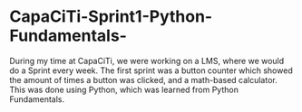 # CapaCiTi-Sprint1-Python-Fundamentals-
During my time at CapaCiTi, we were working on a LMS, where we would do a Sprint every week. The first sprint was a button counter which showed the amount of times a button was clicked, and a math-based calculator. This was done using Python, which was learned from Python Fundamentals.
